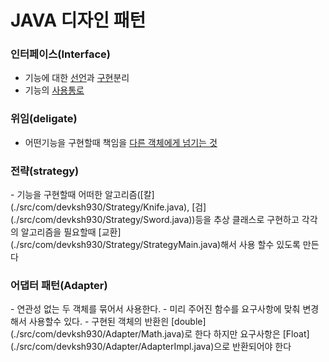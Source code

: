 <H1>JAVA 디자인 패턴</H1>


<H3>인터페이스(Interface)</H3>

- 기능에 대한 [선언](./src/com/devksh930/IF_Deligate/InterFace/Ainterface.java)과 [구현](./src/com/devksh930/IF_Deligate/InterFace/AinterfaceImpl.java)분리
- 기능의 [사용통로](./src/com/devksh930/IF_Deligate/InterfaceMain.java)


<H3>위임(deligate)</H3>

- 어떤기능을 구현할때 책임을 [다른 객체에게 넘기는 것](./src/com/devksh930/IF_Deligate/deligate/Aobj.java)

<H3>전략(strategy)</H3>
- 기능을 구현할때 어떠한 알고리즘([칼](./src/com/devksh930/Strategy/Knife.java), [검](./src/com/devksh930/Strategy/Sword.java))등을 추상 클래스로 구현하고 각각의 알고리즘을 필요할때 [교환](./src/com/devksh930/Strategy/StrategyMain.java)해서 사용 할수 있도록 만든다


<H3>어댑터 패턴(Adapter)</H3>
- 연관성 없는 두 객체를 묶어서 사용한다.
- 미리 주어진 함수를 요구사항에 맞춰 변경해서 사용할수 있다.
- 구현된 객체의 반환읜 [double](./src/com/devksh930/Adapter/Math.java)로 한다 하지만 요구사항은 [Float](./src/com/devksh930/Adapter/AdapterImpl.java)으로 반환되어야 한다
